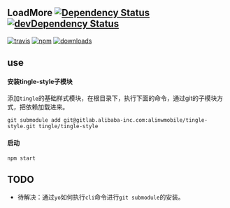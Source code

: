 ## LoadMore [![Dependency Status](http://img.shields.io/david/tinglejs/tingle-load-more.svg?style=flat-square)](https://david-dm.org/tinglejs/tingle-load-more) [![devDependency Status](http://img.shields.io/david/dev/tinglejs/tingle-load-more.svg?style=flat-square)](https://david-dm.org/tinglejs/tingle-load-more#info=devDependencies)

[![travis][travis-image]][travis-url]
[![npm][npm-image]][npm-url]
[![downloads][downloads-image]][downloads-url]

## use

#### 安装tingle-style子模块

添加`tingle`的基础样式模块，在根目录下，执行下面的命令，通过git的子模块方式，把依赖加载进来。

```shell
git submodule add git@gitlab.alibaba-inc.com:alinwmobile/tingle-style.git tingle/tingle-style
```

#### 启动

```
npm start
```


## TODO

* 待解决：通过`yo`如何执行`cli`命令进行`git submodule`的安装。

[travis-image]: https://img.shields.io/travis/tinglejs/tingle-load-more.svg?style=flat-square
[travis-url]: https://travis-ci.org/tinglejs/tingle-load-more
[npm-image]: https://img.shields.io/npm/v/tingle-load-more.svg?style=flat-square
[npm-url]: https://npmjs.org/package/tingle-load-more
[downloads-image]: https://img.shields.io/npm/dm/tingle-load-more.svg?style=flat-square
[downloads-url]: https://npmjs.org/package/tingle-load-more
